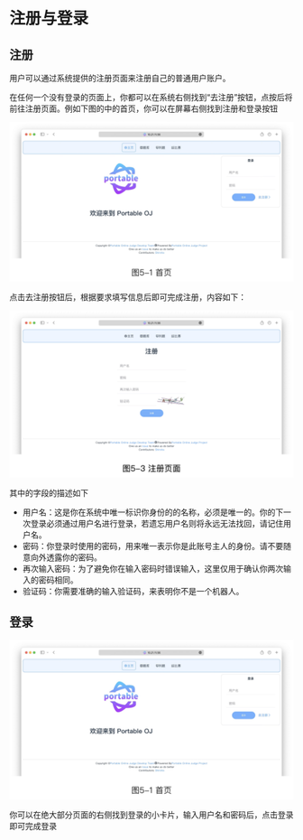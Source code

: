 # 注册与登录

## 注册

用户可以通过系统提供的注册页面来注册自己的普通用户账户。

在任何一个没有登录的页面上，你都可以在系统右侧找到“去注册”按钮，点按后将前往注册页面。例如下图的中的首页，你可以在屏幕右侧找到注册和登录按钮

![](../img/user/SignUpAndSignIn/home.jpg)

点击去注册按钮后，根据要求填写信息后即可完成注册，内容如下：

![](../img/user/SignUpAndSignIn/register.jpg)

其中的字段的描述如下

 - 用户名：这是你在系统中唯一标识你身份的的名称，必须是唯一的。你的下一次登录必须通过用户名进行登录，若遗忘用户名则将永远无法找回，请记住用户名。
 - 密码：你登录时使用的密码，用来唯一表示你是此账号主人的身份。请不要随意向外透露你的密码。
 - 再次输入密码：为了避免你在输入密码时错误输入，这里仅用于确认你两次输入的密码相同。
 - 验证码：你需要准确的输入验证码，来表明你不是一个机器人。

## 登录

![](../img/user/SignUpAndSignIn/home.jpg)

你可以在绝大部分页面的右侧找到登录的小卡片，输入用户名和密码后，点击登录即可完成登录

